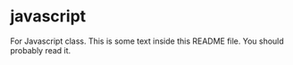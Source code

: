 # javascript
For Javascript class.
This is some text inside this README file. You should probably read it.
